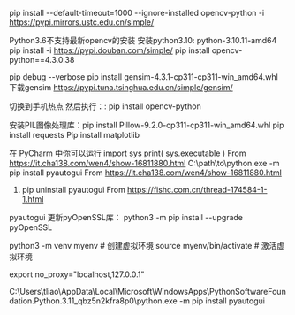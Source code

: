 pip install --default-timeout=1000 --ignore-installed opencv-python -i https://pypi.mirrors.ustc.edu.cn/simple/

Python3.6不支持最新opencv的安装
安装python3.10:
python-3.10.11-amd64
pip install -i https://pypi.douban.com/simple/ pip install opencv-python==4.3.0.38

pip debug --verbose
pip install gensim-4.3.1-cp311-cp311-win_amd64.whl
下载gensim
https://pypi.tuna.tsinghua.edu.cn/simple/gensim/

切换到手机热点 然后执行：: pip install opencv-python

安装PIL图像处理库：pip install Pillow-9.2.0-cp311-cp311-win_amd64.whl
pip install requests
Pip install matplotlib

在 PyCharm 中你可以运行
import sys 
print( sys.executable )
From <https://it.cha138.com/wen4/show-16811880.html> 
C:\path\to\python.exe -m pip install pyautogui
From <https://it.cha138.com/wen4/show-16811880.html> 

1. pip uninstall pyautogui
From <https://fishc.com.cn/thread-174584-1-1.html> 


pyautogui
更新pyOpenSSL库：
python3 -m pip install --upgrade pyOpenSSL

python3 -m venv myenv    # 创建虚拟环境
source myenv/bin/activate    # 激活虚拟环境

 export no_proxy="localhost,127.0.0.1"

 C:\Users\tliao\AppData\Local\Microsoft\WindowsApps\PythonSoftwareFoundation.Python.3.11_qbz5n2kfra8p0\python.exe -m pip install pyautogui


